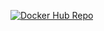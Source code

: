 [![Docker Hub Repo](https://img.shields.io/docker/pulls/thauans/tropical.svg)](https://hub.docker.com/repository/docker/thauans/tropical)
